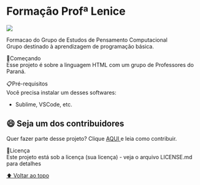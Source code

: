 <h1> Formação Profª Lenice</h1>
<p align="left">
<img src="http://img.shields.io/static/v1?label=STATUS&message=EM%20DESENVOLVIMENTO&color=GREEN&style=for-the-badge"/>
</p>
Formacao do Grupo de Estudos de Pensamento Computacional<br>
Grupo destinado à aprendizagem  de programação básica.

🚀Começando<br>
Esse projeto é sobre a linguagem HTML com um grupo de Professores do Paraná.


📋Pré-requisitos<br>
Você precisa instalar um desses softwares:
* Sublime, VSCode, etc.

##  😄 Seja um dos contribuidores<br>

Quer fazer parte desse projeto? Clique [ AQUI ](CONTRIBUTING.md) e leia como contribuir.


📄Licença<br>
Este projeto está sob a licença (sua licença) - veja o arquivo LICENSE.md para detalhes

[ ⬆ Voltar ao topo ](#nome-do-projeto)<br>
